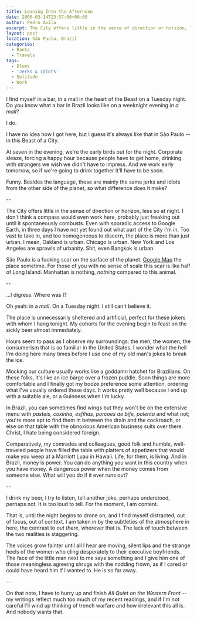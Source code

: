 ```yaml
---
title: Leaning Into the Afternoon
date: 2006-03-14T23:57:00+00:00
author: Pedro Ávila
excerpt: The City offers little in the sense of direction or horizon, less so at night.
layout: post
location: São Paulo, Brazil
categories:
  - Rants
  - Travels
tags:
  - Blues
  - 'Jerks & Idiots'
  - Solitude
  - Work
---
```

I find myself in a bar, in a mall in the heart of the Beast on a Tuesday night. Do you know what a bar in Brazil looks like on a weeknight evening _in a mall_?

I do.

I have no idea how I got here, but I guess it's always like that in São Paulo -- in this Beast of a City.

At seven in the evening, we're the early birds out for the night. Corporate sleaze, forcing a happy hour because people have to get home, drinking with strangers we wish we didn't have to impress. And we work early tomorrow, so if we're going to drink together it'll have to be soon.

Funny. Besides the language, these are mainly the same jerks and idiots from the other side of the planet, so what difference does it make?

--

The City offers little in the sense of direction or horizon, less so at night. I don't think a compass would even work here, probably just freaking out until it spontaneously combusts. Even with sporadic access to Google Earth, in three days I have not yet found out what part of the City I'm in. Too vast to take in, and too homogeneous to discern, the place is more than just urban. I mean, Oakland is urban. Chicago is urban. New York and Los Angeles are sprawls of urbanity. Shit, even Bangkok is urban.

São Paulo is a fucking scar on the surface of the planet. [Google Map](http://maps.google.com/maps?f=q&hl=en&q=Sao+Paulo,+Brazil&ll=-23.53,-46.630001&spn=0.959428,1.900635&t=k) the place sometime. For those of you with no sense of scale this scar is like half of Long Island. Manhattan is nothing, _nothing_ compared to this animal.

--

...I digress. Where was I?

Oh yeah: in a _mall_. On a Tuesday night. I still can't believe it.

The place is unnecessarily sheltered and artificial, perfect for these jokers with whom I hang tonight. My cohorts for the evening begin to feast on the sickly beer almost immediately.

Hours seem to pass as I observe my surroundings: the men, the women, the consumerism that is so familiar in the United States. I wonder what the hell I'm doing here many times before I use one of my old man's jokes to break the ice.

Mocking our culture usually works like a goddamn hatchet for Brazilians. On these folks, it's like an ice barge over a frozen puddle. Soon things are more comfortable and I finally got my booze preference some attention, ordering what I've usually ordered these days. It works pretty well because I end up with a suitable ale, or a Guinness when I'm lucky.

In Brazil, you can sometimes find wings but they won't be on the extensive menu with _pasteis, coxinha, esfihas, porcoes de bife, polenta_ and what not; you're more apt to find them in between the drain and the cockroach, or else on that table with the obnoxious American business suits over there. Christ, I hate being considered foreign.

Comparatively, my comrades and colleagues, good folk and humble, well-traveled people have filled the table with platters of appetizers that would make you weep at a Marriott Luau in Hawaii. Life, for them, is living. And in Brazil, money is power. You can do anything you want in this country when you have money. A dangerous power when the money comes from someone else. What will you do if it ever runs out?

--

I drink my beer, I try to listen, tell another joke, perhaps understood, perhaps not. It is too loud to tell. For the moment, I am content.

That is, until the night begins to drone on, and I find myself distracted, out of focus, out of context. I am taken in by the subtleties of the atmosphere in here, the contrast to _out there_, wherever that is. The lack of touch between the two realities is staggering.

The voices grow fainter until all I hear are moving, silent lips and the strange heels of the women who cling desperately to their executive boyfriends. The face of the little man next to me says something and I give him one of those meaningless agreeing shrugs with the nodding frown, as if I cared or could have heard him if I wanted to. He is so far away.

--

On that note, I have to hurry up and finish _All Quiet on the Western Front_ -- my writings reflect much too much of my recent readings, and if I'm not careful I'll wind up thinking of trench warfare and how irrelevant this all is. And nobody wants that.